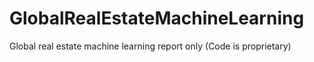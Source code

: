 # GlobalRealEstateMachineLearning
Global real estate machine learning report only (Code is proprietary)

